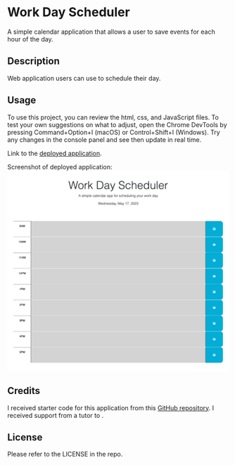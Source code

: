 # Work Day Scheduler
A simple calendar application that allows a user to save events for each hour of the day. 

## Description

Web application users can use to schedule their day. 

## Usage

To use this project, you can review the html, css, and JavaScript files. To test your own suggestions on what to adjust, open the Chrome DevTools by pressing Command+Option+I (macOS) or Control+Shift+I (Windows). Try any changes in the console panel and see then update in real time. 

Link to the [deployed application](https://amandajduva.github.io/work-day-scheduler/). 

Screenshot of deployed application:
![deployed application](/Assets/images/work-day-scheduler_screenshot.png)

## Credits

I received starter code for this application from this [GitHub repository](https://github.com/coding-boot-camp/crispy-octo-meme.git). I received support from a tutor to .  

## License

Please refer to the LICENSE in the repo.